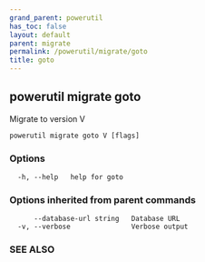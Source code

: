 ```yaml
---
grand_parent: powerutil
has_toc: false
layout: default
parent: migrate
permalink: /powerutil/migrate/goto
title: goto
---
```

## powerutil migrate goto

Migrate to version V

```
powerutil migrate goto V [flags]
```

### Options

```
  -h, --help   help for goto
```

### Options inherited from parent commands

```
      --database-url string   Database URL
  -v, --verbose               Verbose output
```

### SEE ALSO
